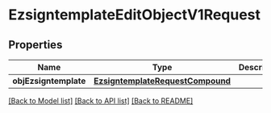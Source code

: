 # EzsigntemplateEditObjectV1Request

## Properties
Name | Type | Description | Notes
------------ | ------------- | ------------- | -------------
**objEzsigntemplate** | [**EzsigntemplateRequestCompound**](EzsigntemplateRequestCompound.md) |  | 

[[Back to Model list]](../README.md#documentation-for-models) [[Back to API list]](../README.md#documentation-for-api-endpoints) [[Back to README]](../README.md)


